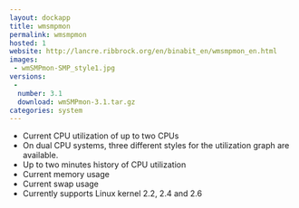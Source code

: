 ```yaml
---
layout: dockapp
title: wmsmpmon
permalink: wmsmpmon
hosted: 1
website: http://lancre.ribbrock.org/en/binabit_en/wmsmpmon_en.html
images:
 - wmSMPmon-SMP_style1.jpg
versions:
 -
  number: 3.1
  download: wmSMPmon-3.1.tar.gz 
categories: system
---
```

* Current CPU utilization of up to two CPUs
* On dual CPU systems, three different styles for the utilization graph are available.
* Up to two minutes history of CPU utilization
* Current memory usage
* Current swap usage
* Currently supports Linux kernel 2.2, 2.4 and 2.6

